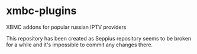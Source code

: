 xmbc-plugins
============

XBMC addons for popular russian IPTV providers

This repository has been created as Seppius repository seems to be broken for a while and it's impossible to commit any changes there.
